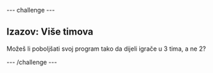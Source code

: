 \--- challenge \---

## Izazov: Više timova

Možeš li poboljšati svoj program tako da dijeli igrače u 3 tima, a ne 2?

\--- /challenge \---